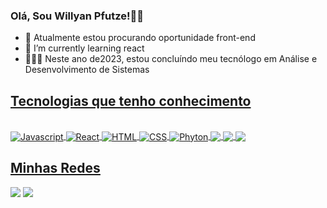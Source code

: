 ### Olá, Sou Willyan Pfutze!🖐🏻

- 🔭  Atualmente estou  procurando oportunidade front-end<br>
- 🌱 I’m currently learning  react<br>
- 👨🏻‍🎓  Neste ano de2023, estou concluíndo meu tecnólogo em Análise e Desenvolvimento de Sistemas


<div align="center">
  <a href="https://github.com/willyan-pfutze">
</div>



<div display="inline-box">
	<h2>Tecnologias que tenho conhecimento</h2><br>
	<img align="center" alt="Javascript" src="https://img.shields.io/badge/JavaScript-F7DF1E?style=for-the-badge&logo=javascript&logoColor=black">
	<img align="center" alt="React" src="https://img.shields.io/badge/React-20232A?style=for-the-badge&logo=react&logoColor=61DAFB">
	<img align="center" alt="HTML" src="https://img.shields.io/badge/HTML-239120?style=for-the-badge&logo=html5&logoColor=white">
	<img align="center" alt="CSS" src="https://img.shields.io/badge/CSS-239120?&style=for-the-badge&logo=css3&logoColor=white">
	<img align="center" alt="Phyton" src="https://img.shields.io/badge/Python-14354C?style=for-the-badge&logo=python&logoColor=white">
	<img align="center" atl="Java" src="https://img.shields.io/badge/Java-ED8B00?style=for-the-badge&logo=openjdk&logoColor=white">
	<img align="center" atl="MySQL" src="https://img.shields.io/badge/MySQL-00000F?style=for-the-badge&logo=mysql&logoColor=white">
	<img align="center" atl="Boodstrap" src="https://img.shields.io/badge/Bootstrap-563D7C?style=for-the-badge&logo=bootstrap&logoColor=white">
</div>

<div display="inline-box">
	<h2>Minhas Redes</h2>
	<a href= ""><img src="https://img.shields.io/badge/Instagram-E4405F?style=for-the-badge&logo=instagram&logoColor=white"></a>
	<a href="https://www.linkedin.com/in/willyan-pfutze-silveira-92225965/"><img src="https://img.shields.io/badge/LinkedIn-0077B5?style=for-the-badge&logo=linkedin&logoColor=white"></a>
<div>
